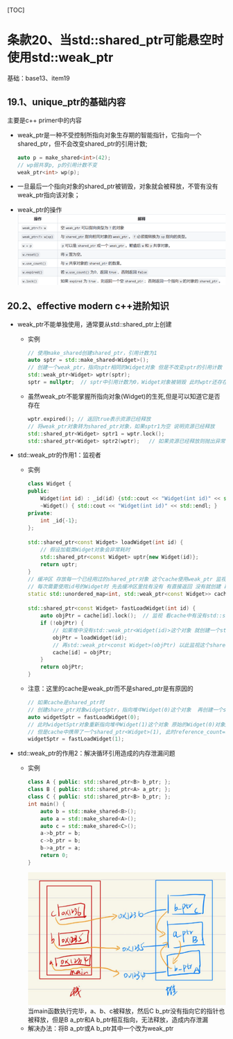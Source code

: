 [TOC]
# 条款20、当std::shared_ptr可能悬空时使用std::weak_ptr
基础：base13、item19

## 19.1、unique_ptr的基础内容
主要是c++ primer中的内容
* weak_ptr是一种不受控制所指向对象生存期的智能指针，它指向一个shared_ptr，但不会改变shared_ptr的引用计数;
    ```cpp
    auto p = make_shared<int>(42);
    // wp弱共享p, p的引用计数不变
    weak_ptr<int> wp(p);
    ```
* 一旦最后一个指向对象的shared_ptr被销毁，对象就会被释放，不管有没有weak_ptr指向该对象；

* weak_ptr的操作
    ![这是图片](../data/weak_ptr.png  "Magic Gardens")

## 20.2、effective modern c++进阶知识
* weak_ptr不能单独使用，通常要从std::shared_ptr上创建
    * 实例
        ```cpp
        // 使用make_shared创建shared_ptr，引用计数为1
        auto sptr = std::make_shared<Widget>();  
        // 创建一个weak_ptr，指向sptr相同的Widget对象 但是不改变sptr的引用计数
        std::weak_ptr<Widget> wptr(sptr);  
        sptr = nullptr;  // sptr中引用计数为0，Widget对象被销毁 此时wptr还存在 且悬空
        ```
    * 虽然weak_ptr不能掌握所指向对象(Widget)的生死,但是可以知道它是否存在
        ```cpp
        wptr.expired(); // 返回true表示资源已经释放
        // 将weak_ptr对象转为shared_ptr对象，如果sptr1为空 说明资源已经释放
        std::shared_ptr<Widget> sptr1 = wptr.lock();  
        std::shared_ptr<Widget> sptr2(wptr);   // 如果资源已经释放则抛出异常 无法赋值
        ```
* std::weak_ptr的作用1：监视者
    * 实例
        ```cpp
        class Widget {
        public:
            Widget(int id) : _id(id) {std::cout << "Widget(int id)" << std::endl; }
            ~Widget() { std::cout << "Widget(int id)" << std::endl; }
        private:
            int _id{-1};
        };

        std::shared_ptr<const Widget> loadWidget(int id) {
            // 假设加载类Widget对象会非常耗时
            std::shared_ptr<const Widget> uptr{new Widget(id)};
            return uptr;
        }
        // 缓冲区 存放每一个已经用过的shared_ptr对象 这个cache使用weak_ptr 监视者 不需要拥有对象的控制权
        // 每次需要使用id号的Widget时 先去缓冲区里找有没有 有直接返回 没有就创建 再加入缓存区
        static std::unordered_map<int, std::weak_ptr<const Widget>> cache;

        std::shared_ptr<const Widget> fastLoadWidget(int id) {
            auto objPtr = cache[id].lock();  // 监视 看cache中有没有std::shared<const Widget>(id)对象
            if (!objPtr) {
                // 如果堆中没有std::weak_ptr<Widget(id)>这个对象 就创建一个std::shared_ptr<const Widget>对象objPtr
                objPtr = loadWidget(id);
                // 再std::weak_ptr<const Widget>(objPtr) 以此监视这个shared_ptr对象objPtr
                cache[id] = objPtr;
            }
            return objPtr;
        }
        ```
    * 注意：这里的cache是weak_ptr而不是shared_ptr是有原因的
        ```cpp
        // 如果cache是shared_ptr时
        // 创建share_ptr对象widgetSptr，指向堆中Widget(0)这个对象  再创建一个share_ptr对象 也指向这个 存放在cache中 此时reference_count = 2
        auto widgetSptr = fastLoadWidget(0);
        // 此时widgetSptr对象重新指向堆中Widget(1)这个对象 原始的Widget(0)对象应该被释放掉 
        // 但是cache中携带了一个shared_ptr<Widget>(1), 此时reference_count=1 无法释放
        widgetSptr = fastLoadWidget(1);
        ```

* std::weak_ptr的作用2：解决循环引用造成的内存泄漏问题
    * 实例
        ```cpp
        class A { public: std::shared_ptr<B> b_ptr; };
        class B { public: std::shared_ptr<A> a_ptr; };
        class C { public: std::shared_ptr<B> b_ptr; };
        int main() {
            auto b = std::make_shared<B>();
            auto a = std::make_shared<A>();
            auto c = std::make_shared<C>();
            a->b_ptr = b;
            c->b_ptr = b;
            b->a_ptr = a;
            return 0;
        }
        ```
         ![这是图片](../data/weak_ptr_ok.png  "Magic Gardens")
        当main函数执行完毕，a、b、c被释放，然后C b_ptr没有指向它的指针也被释放，但是B a_ptr和A b_ptr相互指向，无法释放，造成内存泄漏
    * 解决办法：将B a_ptr或A b_ptr其中一个改为weak_ptr
